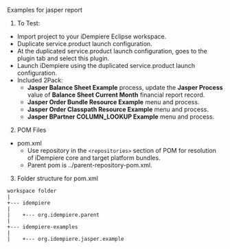Examples for jasper report

1. To Test:
* Import project to your iDempiere Eclipse workspace.
* Duplicate service.product launch configuration.
* At the duplicated service.product launch configuration, goes to the plugin tab and select this plugin.
* Launch iDempiere using the duplicated service.product launch configuration.
* Included 2Pack:
  * **Jasper Balance Sheet Example** process, update the **Jasper Process** value of **Balance Sheet Current Month** financial report record.
  * **Jasper Order Bundle Resource Example** menu and process.
  * **Jasper Order Classpath Resource Example** menu and process.
  * **Jasper BPartner COLUMN_LOOKUP Example** menu and process.

2. POM Files
* pom.xml
	* Use repository in the `<repositories>` section of POM for resolution of iDempiere core and target platform bundles.
	* Parent pom is ../parent-repository-pom.xml.

3. Folder structure for pom.xml 
```
workspace folder  
|  
+--- idempiere  
|  
|    +--- org.idempiere.parent  
|  
+--- idempiere-examples  
|  
|    +--- org.idempiere.jasper.example  
```
